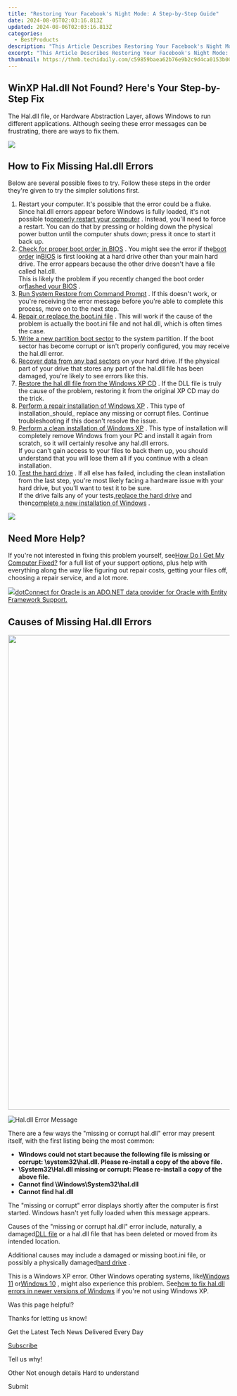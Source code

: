 ```yaml
---
title: "Restoring Your Facebook's Night Mode: A Step-by-Step Guide"
date: 2024-08-05T02:03:16.813Z
updated: 2024-08-06T02:03:16.813Z
categories:
  - BestProducts
description: "This Article Describes Restoring Your Facebook's Night Mode: A Step-by-Step Guide"
excerpt: "This Article Describes Restoring Your Facebook's Night Mode: A Step-by-Step Guide"
thumbnail: https://thmb.techidaily.com/c59859baea62b76e9b2c9d4ca0153b00cb09d30878de29f39ee73ceaf892e01a.jpg
---
```


## WinXP Hal.dll Not Found? Here's Your Step-by-Step Fix
 The Hal.dll file, or Hardware Abstraction Layer, allows Windows to run different applications. Although seeing these error messages can be frustrating, there are ways to fix them.

<!-- affiliate ads begin -->
<a href="https://secure.2checkout.com/order/checkout.php?PRODS=3727260&QTY=1&AFFILIATE=108875&CART=1"><img src="http://www.aiseesoft.com/avangate/30p/banner.jpg" border="0"></a>
<!-- affiliate ads end -->
## How to Fix Missing Hal.dll Errors

 Below are several possible fixes to try. Follow these steps in the order they're given to try the simpler solutions first.

1. Restart your computer. It's possible that the error could be a fluke.  
 Since hal.dll errors appear before Windows is fully loaded, it's not possible to[properly restart your computer](https://www.lifewire.com/how-to-reboot-a-computer-2624568) . Instead, you'll need to force a restart. You can do that by pressing or holding down the physical power button until the computer shuts down; press it once to start it back up.
2. [Check for proper boot order in BIOS](https://www.lifewire.com/change-the-boot-order-in-bios-2624528) . You might see the error if the[boot order](https://www.lifewire.com/what-is-a-boot-sequence-2625814) in[BIOS](https://www.lifewire.com/bios-basic-input-output-system-2625820) is first looking at a hard drive other than your main hard drive. The error appears because the other drive doesn't have a file called hal.dll.  
 This is likely the problem if you recently changed the boot order or[flashed your BIOS](https://www.lifewire.com/how-to-update-bios-4783238) .
3. [Run System Restore from Command Prompt](https://www.lifewire.com/how-to-start-system-restore-from-the-command-prompt-2624522) . If this doesn't work, or you're receiving the error message before you're able to complete this process, move on to the next step.
4. [Repair or replace the boot.ini file](https://www.lifewire.com/how-to-repair-or-replace-boot-ini-in-windows-xp-2624512) . This will work if the cause of the problem is actually the boot.ini file and not hal.dll, which is often times the case.
5. [Write a new partition boot sector](https://www.lifewire.com/write-a-new-partition-boot-sector-to-a-windows-xp-system-partition-2624503) to the system partition. If the boot sector has become corrupt or isn't properly configured, you may receive the hal.dll error.
6. [Recover data from any bad sectors](https://www.lifewire.com/locate-recover-data-from-bad-sectors-within-recovery-console-2624501) on your hard drive. If the physical part of your drive that stores any part of the hal.dll file has been damaged, you're likely to see errors like this.
7. [Restore the hal.dll file from the Windows XP CD](https://www.lifewire.com/how-to-restore-hal-dll-from-the-windows-xp-cd-2624517) . If the DLL file is truly the cause of the problem, restoring it from the original XP CD may do the trick.
8. [Perform a repair installation of Windows XP](https://www.lifewire.com/how-to-perform-a-windows-xp-repair-install-2624915) . This type of installation_should_ replace any missing or corrupt files. Continue troubleshooting if this doesn't resolve the issue.
9. [Perform a clean installation of Windows XP](https://www.lifewire.com/how-to-clean-install-windows-xp-2624911) . This type of installation will completely remove Windows from your PC and install it again from scratch, so it will certainly resolve any hal.dll errors.  
 If you can't gain access to your files to back them up, you should understand that you will lose them all if you continue with a clean installation.
10. [Test the hard drive](https://www.lifewire.com/free-hard-drive-testing-programs-2626183) . If all else has failed, including the clean installation from the last step, you're most likely facing a hardware issue with your hard drive, but you'll want to test it to be sure.  
 If the drive fails any of your tests,[replace the hard drive](https://www.lifewire.com/how-to-replace-a-hard-drive-2626200) and then[complete a new installation of Windows](https://www.lifewire.com/how-to-install-a-windows-operating-system-2624925) .

<!-- affiliate ads begin -->
<a href="https://secure.2checkout.com/order/checkout.php?PRODS=4728277&QTY=1&AFFILIATE=108875&CART=1"><img src="https://secure.avangate.com/images/merchant/f7f07e7dab09533bc71247a5b29a7373/products/1_iDeviceMessageBox.png" border="0"></a>
<!-- affiliate ads end -->
## Need More Help?

 If you're not interested in fixing this problem yourself, see[How Do I Get My Computer Fixed?](https://www.lifewire.com/how-do-i-get-my-computer-fixed-2625167) for a full list of your support options, plus help with everything along the way like figuring out repair costs, getting your files off, choosing a repair service, and a lot more.

<!-- affiliate ads begin -->
<a href="https://checkout.devart.com/order/checkout.php?PRODS=5023555&QTY=1&AFFILIATE=108875&CART=1"><img src="https://secure.avangate.com/images/merchant/45b430710ad04765a6afd58d9d9fafca/products/dotConnect_O.png" border="0">dotConnect for Oracle is an ADO.NET data provider for Oracle with Entity Framework Support.</a>
<!-- affiliate ads end -->
## Causes of Missing Hal.dll Errors

<!-- affiliate ads begin -->
<a href="https://parisrhonecom.sjv.io/c/5597632/1922358/21553" target="_top" id="1922358"><img src="//a.impactradius-go.com/display-ad/21553-1922358" border="0" alt="" width="1080" height="1080"/></a><img height="0" width="0" src="https://imp.pxf.io/i/5597632/1922358/21553" style="position:absolute;visibility:hidden;" border="0" />
<!-- affiliate ads end -->
![Hal.dll Error Message](https://www.lifewire.com/thmb/iW96xBd-pVPkCbR8_ExyONSabUM=/1500x0/filters:no_upscale():max_bytes(150000):strip_icc():format(webp)/hal-dll-missing-corrupt-xp-57fd205d3df78c690f815007.PNG)

 There are a few ways the "missing or corrupt hal.dll" error may present itself, with the first listing being the most common:

* **Windows could not start because the following file is missing or corrupt: \\system32\\hal.dll. Please re-install a copy of the above file.**
* **\\System32\\Hal.dll missing or corrupt: Please re-install a copy of the above file.**
* **Cannot find \\Windows\\System32\\hal.dll**
* **Cannot find hal.dll**

 The "missing or corrupt" error displays shortly after the computer is first started. Windows hasn't yet fully loaded when this message appears.

 Causes of the "missing or corrupt hal.dll" error include, naturally, a damaged[DLL file](https://www.lifewire.com/what-is-a-dll-file-2625852) or a hal.dll file that has been deleted or moved from its intended location.

 Additional causes may include a damaged or missing boot.ini file, or possibly a physically damaged[hard drive](https://www.lifewire.com/what-is-a-hard-disk-drive-2618152) .

 This is a Windows XP error. Other Windows operating systems, like[Windows 11](https://www.lifewire.com/windows-11-5188930) or[Windows 10](https://www.lifewire.com/windows-10-2626217) , might also experience this problem. See[how to fix hal.dll errors in newer versions of Windows](https://www.lifewire.com/fix-hal-dll-errors-in-newer-versions-of-windows-2619245) if you're not using Windows XP.

Was this page helpful?

Thanks for letting us know!

 Get the Latest Tech News Delivered Every Day

[Subscribe](https://www.lifewire.com/#)

Tell us why!

 Other  Not enough details  Hard to understand

 Submit

<ins class="adsbygoogle"
     style="display:block"
     data-ad-format="autorelaxed"
     data-ad-client="ca-pub-7571918770474297"
     data-ad-slot="1223367746"></ins>



<ins class="adsbygoogle"
     style="display:block"
     data-ad-client="ca-pub-7571918770474297"
     data-ad-slot="8358498916"
     data-ad-format="auto"
     data-full-width-responsive="true"></ins>
